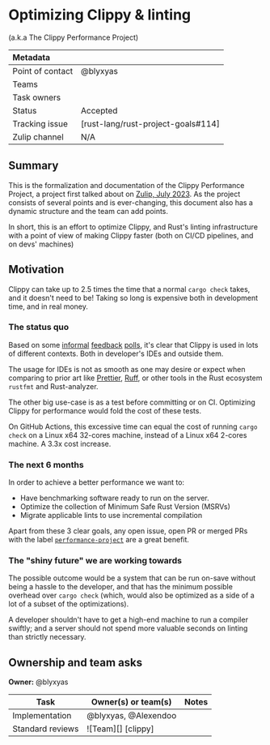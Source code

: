 # Optimizing Clippy & linting
(a.k.a The Clippy Performance Project)

| Metadata         |                                    |
|:-----------------|------------------------------------|
| Point of contact | @blyxyas                           |
| Teams            | <!-- TEAMS WITH ASKS -->           |
| Task owners      | <!-- TASK OWNERS -->               |
| Status           | Accepted                           |
| Tracking issue   | [rust-lang/rust-project-goals#114] |
| Zulip channel    | N/A                                |


## Summary

This is the formalization and documentation of the Clippy Performance Project, a project first talked about on [Zulip, July 2023](https://rust-lang.zulipchat.com/#narrow/stream/257328-clippy/topic/Clippy's.20performance). As the project consists of several points and is ever-changing, this document also has a dynamic structure and the team can add points. 

In short, this is an effort to optimize Clippy, and Rust's linting infrastructure with a point of view of making Clippy faster (both on CI/CD pipelines, and on devs' machines)

## Motivation

Clippy can take up to 2.5 times the time that a normal `cargo check` takes, and it doesn't need to be! Taking so long is expensive both in development time, and in real money.

### The status quo

Based on some [informal][poll-urlo] [feedback][poll-reddit] [polls][poll-mastodon], it's clear that Clippy is used in lots of different contexts. Both in developer's IDEs and outside them.

The usage for IDEs is not as smooth as one may desire or expect when comparing to prior art like [Prettier][prettier], [Ruff][ruff], or other tools in the Rust ecosystem `rustfmt` and Rust-analyzer.

The other big use-case is as a test before committing or on CI. Optimizing Clippy for performance would fold the cost of these tests.

On GitHub Actions, this excessive time can equal the cost of running `cargo check` on a Linux x64 32-cores machine, instead of a Linux x64 2-cores machine. A 3.3x cost increase.


<!-- *Elaborate in more detail about the problem you are trying to solve. This section is making the case for why this particular problem is worth prioritizing with project bandwidth. A strong status quo section will (a) identify the target audience and (b) give specifics about the problems they are facing today. Sometimes it may be useful to start sketching out how you think those problems will be addressed by your change, as well, though it's not necessary.* -->

### The next 6 months

In order to achieve a better performance we want to:

- Have benchmarking software ready to run on the server.
- Optimize the collection of Minimum Safe Rust Version (MSRVs)
- Migrate applicable lints to use incremental compilation

Apart from these 3 clear goals, any open issue, open PR or merged PRs with the label [`performance-project`](https://github.com/rust-lang/rust-clippy/issues?q=sort%3Aupdated-desc+is%3Aopen+label%3Aperformance-project) are a great benefit.

### The "shiny future" we are working towards

The possible outcome would be a system that can be run on-save without being a hassle to the developer, and that has the minimum possible overhead over `cargo check` (which, would also be optimized as a side of a lot of a subset of the optimizations).

A developer shouldn't have to get a high-end machine to run a compiler swiftly; and a server should not spend more valuable seconds on linting than strictly necessary.

[da]: ../about/design_axioms.md

## Ownership and team asks

**Owner:** @blyxyas

| Task              | Owner(s) or team(s)  | Notes |
|-------------------|----------------------|-------|
| Implementation    | @blyxyas, @Alexendoo |       |
| Standard reviews  | ![Team][] [clippy]   |       |


[pr125116]: https://github.com/rust-lang/rust/pull/125116
[poll-urlo]: https://users.rust-lang.org/t/feedback-poll-where-and-how-do-you-use-clippy/114047?u=blyxyas
[poll-reddit]: https://www.reddit.com/r/rust/comments/1dxu43p/feedback_poll_where_how_do_you_use_clippy/
[poll-mastodon]: https://tech.lgbt/@blyxyas/112747808297589676
[prettier]: https://github.com/prettier/prettier
[ruff]: https://github.com/astral-sh/ruff
